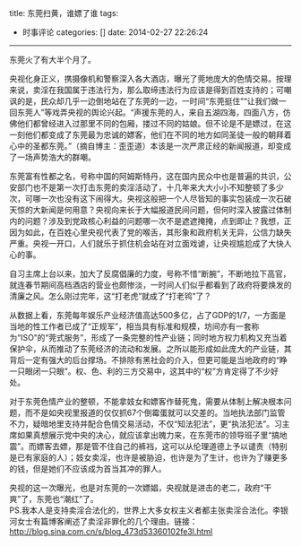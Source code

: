 title: 东莞扫黄，谁嫖了谁
tags:
  - 时事评论
categories: []
date: 2014-02-27 22:26:24
---

东莞火了有大半个月了。

央视化身正义，携摄像机和警察深入各大酒店，曝光了莞地庞大的色情交易。按理来说，卖淫在我国属于违法行为，那么取缔违法行为应该是得到百姓支持的；可嘲讽的是，民众却几乎一边倒地站在了东莞的一边，一时间“东莞挺住”“让我们做一回东莞人”等戏弄央视的舆论兴起。“声援东莞的人，来自五湖四海，四面八方，仿佛他们都曾经进入过那里不同的包厢，搂过不同的姑娘。但不论是不是嫖过，在这一刻他们都变成了东莞最为忠诚的嫖客，他们在不同的地方如同圣徒一般的朝拜着心中的圣都东莞。”（摘自博主：歪歪道）本该是一次严肃正经的新闻报道，却变成了一场声势浩大的群嘲。

东莞富有性都之名，号称中国的阿姆斯特丹，这在国内民众中也是普遍的共识，公安部门也不是第一次打击东莞的卖淫活动了，十几年来大大小小不知整顿了多少次，可哪一次也没有这下闹得大。央视这般把一个人尽皆知的事实包装成一次石破天惊的大新闻是何用意？央视向来长于大幅报道民间问题，但何时深入披露过体制内的问题？涉及到党政核心利益的问题哪一次不是遮遮掩掩，点到即止？我想，正因为如此，在百姓心里央视代表了党的喉舌，其形象和政府机关无异，公信力缺失严重。央视一开口，人们就乐于抓住机会站在对立面戏谑，让央视尴尬成了大快人心的事。

自习主席上台以来，加大了反腐倡廉的力度，号称不惜“断腕”，不断地拉下高官，就连春节期间高档酒店的营业也颇惨淡，一时间人们似乎都看到了政府将要焕发的清廉之风。怎么刚过完年，这“打老虎”就成了“打老鸨”了？

从数据上看，东莞每年娱乐产业经济值高达500多亿，占了GDP的1/7，一方面是当地的性工作者已成了“正规军”，相当具有标准和规模，坊间亦有一套称为“ISO”的“莞式服务”，形成了一条完整的性产业链；同时地方权力机构又充当着保护伞，从而推动了东莞经济的流动和发展。之所以能形成如此庞大的产业链，其背后一定有强大的后台撑场。不排除有黑社会的介入，但更可能是当地政府的“睁一只眼闭一只眼”。权、色、利的三方交易中，这其中的“权”方肯定得了不少好处。

对于东莞色情产业的整顿，不能拿妓女和嫖客作替死鬼，需要从体制上解决根本问题，而不是如央视里报道的仅仅抓67个倒霉蛋就可以交差的。当地执法部门监管不力，疑暗地里支持并配合色情交易活动，不仅“知法犯法”，更“执法犯法”。习主席如果真想展示党中央的决心，就应该拿出魄力来，在东莞市的领导班子里“搞地震”。而嫖客去嫖，那是管不住自己的裤裆，这可以从伦理道德上予以谴责（特别是已有家庭的人）；妓女卖淫，也许是被胁迫，也许是为了生计，也许为了赚更多的钱，但是她们不应该成为首当其冲的罪人。

央视的这一次曝光，也是对东莞的一次嫖娼，央视就是进击的老二，政府“干爽”了，东莞也“潮红”了。
<br/>
PS.我本人是支持卖淫合法化的，世界上大多女权主义者都主张卖淫合法化。李银河女士有篇博客阐述了卖淫非罪化的几个理由。链接：<http://blog.sina.com.cn/s/blog_473d53360102fe3l.html>